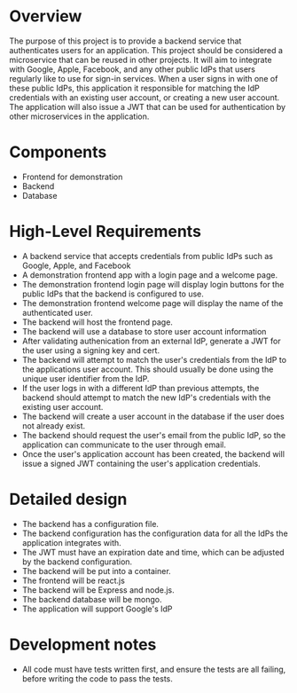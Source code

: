 # Overview

The purpose of this project is to provide a backend service that authenticates users for an application.  This project should be considered a microservice that can be reused in other projects.  It will aim to integrate with Google, Apple, Facebook, and any other public IdPs that users regularly like to use for sign-in services.  When a user signs in with one of these public IdPs, this application it responsible for matching the IdP credentials with an existing user account, or creating a new user account.  The application will also issue a JWT that can be used for authentication by other microservices in the application.


# Components
* Frontend for demonstration 
* Backend
* Database

# High-Level Requirements
* A backend service that accepts credentials from public IdPs such as Google, Apple, and Facebook
* A demonstration frontend app with a login page and a welcome page.
* The demonstration frontend login page will display login buttons for the public IdPs that the backend is configured to use.
* The demonstration frontend welcome page will display the name of the authenticated user.
* The backend will host the frontend page.
* The backend will use a database to store user account information
* After validating authenication from an external IdP, generate a JWT for the user using a signing key and cert.
* The backend will attempt to match the user's credentials from the IdP to the applications user account.  This should usually be done using the unique user identifier from the IdP.
* If the user logs in with a different IdP than previous attempts, the backend should attempt to match the new IdP's credentials with the existing user account.
* The backend will create a user account in the database if the user does not already exist.
* The backend should request the user's email from the public IdP, so the application can communicate to the user through email.
* Once the user's application account has been created, the backend will issue a signed JWT containing the user's application credentials.

# Detailed design
* The backend has a configuration file.
* The backend configuration has the configuration data for all the IdPs  the application integrates with.
* The JWT must have an expiration date and time, which can be adjusted by the backend configuration.
* The backend will be put into a container.
* The frontend will be react.js
* The backend will be Express and node.js.
* The backend database will be mongo.
* The application will support Google's IdP

# Development notes
* All code must have tests written first, and ensure the tests are all failing, before writing the code to pass the tests.






